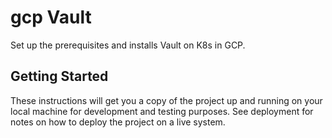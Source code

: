# gcp Vault

Set up the prerequisites and installs Vault on K8s in GCP. 

## Getting Started

These instructions will get you a copy of the project up and running on your local machine for development and testing purposes. See deployment for notes on how to deploy the project on a live system.

